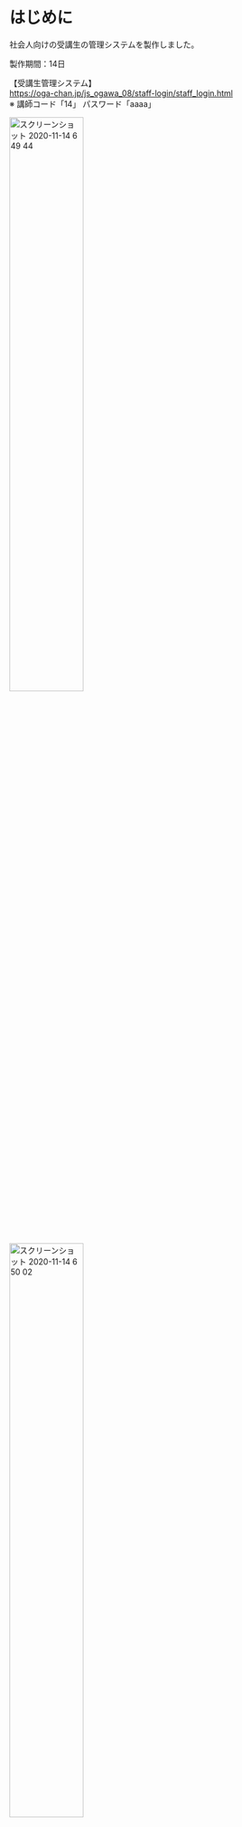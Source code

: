 # はじめに

社会人向けの受講生の管理システムを製作しました。

製作期間：14日

【受講生管理システム】  
https://oga-chan.jp/js_ogawa_08/staff-login/staff_login.html  
※ 講師コード「14」 パスワード「aaaa」

<img width="51%" alt="スクリーンショット 2020-11-14 6 49 44" src="https://user-images.githubusercontent.com/70194652/99124918-6c365b80-2646-11eb-8dc7-592ddc1bd82d.png">
<img width="51%" alt="スクリーンショット 2020-11-14 6 50 02" src="https://user-images.githubusercontent.com/70194652/99125066-b586ab00-2646-11eb-81d4-85c33cb1b557.png">
<img width="51%" alt="スクリーンショット 2020-11-14 6 50 16" src="https://user-images.githubusercontent.com/70194652/99125077-b9b2c880-2646-11eb-8f3d-e7f569d84231.png">



また、そのデータを用いて、授業中の個別指導をもっとスムーズにできるようなアプリを作成しました。  
【バーチャル教室】
http://oga-chan.jp/js_ogawa_08/avatar/avatar_login.html
<img width="51%" alt="スクリーンショット 2020-11-14 7 00 43" src="https://user-images.githubusercontent.com/70194652/99125383-43fb2c80-2647-11eb-82be-a11dbe31f78f.png">


# 機能概要

1つめが、受講生の情報(名前、選択したコース、受講前の情報など)か確認できます。
主な用途としては、受講生の進捗の共有です。
* 情報の登録・更新・参照・削除
* 受講生の進捗の登録

2つめが、その登録された受講生の情報を用いてログインできるアプリです。
授業中の「理解した」「ヘルプ」などが全員で共有できるようになっています。
* ログイン・ログアウト
* クリックした場所に移動
* 状態の管理とアイコンの変化
* 右から左に流れるコメント機能


# 製作の経緯

受講生管理システムは、当初自分が通うスクールからでのチャレンジ依頼でした。最初にPHPで作成した後、Firebaseで作り変えを行い、リアルタイムデータベースを用いてバーチャル教室を作成しました。

Zoomでの講義や、大きな教室での講義で、「全員の進捗状況を把握するの大変そうだな」と感じたのがきっかけです。（Slackでのスタンプや、Zoomでの「拍手・挙手」だと一目でわかりにくいと感じた）

# 受講生管理アプリで工夫した点

受講生管理システムは、当初自分が通うスクールからでのチャレンジ依頼でした。最初にPHPで作成した後、Firebaseで作り変えを行い、リアルタイムデータベースを用いてバーチャル教室を作成しました。

Zoomでの講義や、大きな教室での講義で、「全員の進捗状況を把握するの大変そうだな」と感じたのがきっかけです。（Slackでのスタンプや、Zoomでの「拍手・挙手」だと一目でわかりにくいと感じた）

# バーチャル教室で工夫した点

バーチャル教室のクリックした場所に移動するJavaScript（物体の移動の概念の把握）が難しかったです。全体のUIと背景がシンプルすぎたので、そこは反省点です。

* クリックした場所にアニメーションするのですが、リアルタイムで他のデバイスと同期させた事
* 画面内が盛り上がるように実装したコメント欄



